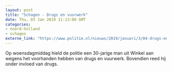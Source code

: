 ```yaml
---
layout: post
title: "Schagen - Drugs en vuurwerk"
date: Thu, 03 Jan 2019 11:13:00 GMT
categories: 
- noord-holland 
- schagen 
externe_link: "https://www.politie.nl/nieuws/2019/januari/3/04-drugs-en-vuurwerk.html"
---
```


Op woensdagmiddag hield de politie een 30-jarige man uit Winkel aan wegens het voorhanden hebben van drugs en vuurwerk. Bovendien reed hij onder invloed van drugs.
